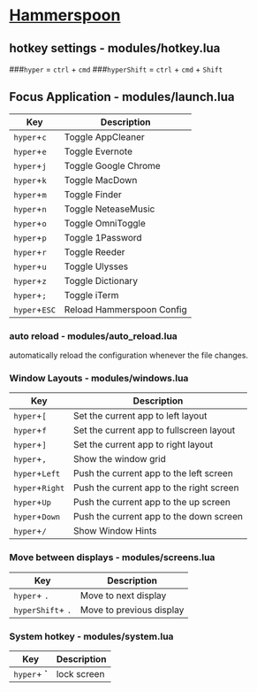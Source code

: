 [Hammerspoon](http://www.hammerspoon.org/)
====

## hotkey settings - modules/hotkey.lua

###`hyper` = `ctrl` + `cmd`
###`hyperShift` = `ctrl` + `cmd` + `Shift`

## Focus Application - modules/launch.lua

| Key | Description |
|-----|-------------|
| `hyper`+`c` | Toggle AppCleaner |
| `hyper`+`e` | Toggle Evernote |
| `hyper`+`j` | Toggle Google Chrome |
| `hyper`+`k` | Toggle MacDown |
| `hyper`+`m` | Toggle Finder |
| `hyper`+`n` | Toggle NeteaseMusic |
| `hyper`+`o` | Toggle OmniToggle |
| `hyper`+`p` | Toggle 1Password |
| `hyper`+`r` | Toggle Reeder |
| `hyper`+`u` | Toggle Ulysses |
| `hyper`+`z` | Toggle Dictionary |
| `hyper`+`;` | Toggle iTerm |
| `hyper`+`ESC` | Reload Hammerspoon Config |

### auto reload - modules/auto_reload.lua

automatically reload the configuration whenever the file changes.

### Window Layouts - modules/windows.lua

| Key | Description |
|-----|-------------|
| `hyper`+`[` | Set the current app to left layout |
| `hyper`+`f` | Set the current app to fullscreen layout |
| `hyper`+`]` | Set the current app to right layout |
| `hyper`+`,` | Show the window grid |
| `hyper`+`Left` | Push the current app to the left screen |
| `hyper`+`Right` | Push the current app to the right screen |
| `hyper`+`Up` | Push the current app to the up screen |
| `hyper`+`Down` | Push the current app to the down screen |
| `hyper`+`/` | Show Window Hints |

### Move between displays - modules/screens.lua

| Key | Description |
|-----|-------------|
| `hyper`+ `.` | Move to next display |
| `hyperShift`+ `.` | Move to previous display |

### System hotkey - modules/system.lua

| Key | Description |
|-----|-------------|
| `hyper`+ **`** | lock screen |

